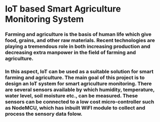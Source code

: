 # IoT based Smart Agriculture Monitoring System

### Farming and agriculture is the basis of human life which give food, grains, and other raw materials. Recent technologies are playing a tremendous role in both increasing production and decreasing extra manpower in the field of farming and agriculture.

### In this aspect, IoT can be used as a suitable solution for smart farming and agriculture. The main goal of this project is to design an IoT system for smart agriculture monitoring. There are several sensors available by which humidity, temperature, water level, soil moisture etc., can be measured. These sensors can be connected to a low cost micro-controller such as NodeMCU, which has inbuilt WiFI module to collect and process the sensory data folow.
